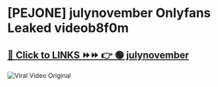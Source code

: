 
 # [PEJONE] julynovember Onlyfans Leaked videob8f0m

## <h2><a href="https://clipsfans.com/julynovember&ref=git">🔗 Click to LINKS ⏩⏩ 👉 🟢 julynovember </a></h2>

<a href="https://clipsfans.com/julynovember&ref=git" rel="nofollow" data-target="animated-image.originalLink"><img src="https://i.ibb.co.com/xMMVF88/686577567.gif" alt="Viral Video Original" style="max-width: 100%; display: inline-block;" data-target="animated-image.originalImage"></a>

